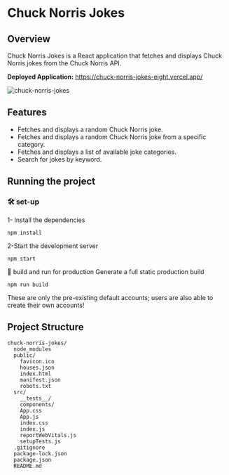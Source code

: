 
# Chuck Norris Jokes

## Overview

Chuck Norris Jokes is a React application that fetches and displays Chuck Norris jokes from the Chuck
Norris API.

**Deployed Application:** https://chuck-norris-jokes-eight.vercel.app/

![chuck-norris-jokes](https://github.com/droffilc1/chuck-norris-jokes/assets/97587370/52db3b4a-013e-47d4-bbe7-06cf3bffbc30)

## Features
* Fetches and displays a random Chuck Norris joke.
* Fetches and displays a random Chuck Norris joke from a specific category.
* Fetches and displays a list of available joke categories.
* Search for jokes by keyword.

## Running the project

### 🛠 set-up
1- Install the dependencies
```
npm install
```
2-Start the development server
```
npm start
```
🚀 build and run for production
Generate a full static production build
```
npm run build
```
These are only the pre-existing default accounts; users are also able to create their own accounts!

## Project Structure
```
chuck-norris-jokes/
  node_modules
  public/
    favicon.ico
    houses.json
    index.html
    manifest.json
    robots.txt
  src/
    __tests__/
    components/
    App.css
    App.js
    index.css
    index.js
    reportWebVitals.js
    setupTests.js
  .gitignore
  package-lock.json
  package.json
  README.md
```

